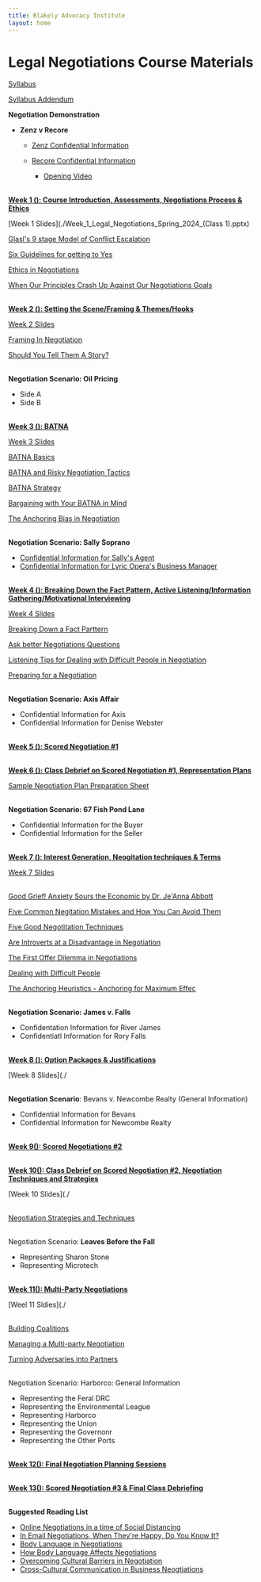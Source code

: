 ```yaml
---
title: Blakely Advocacy Institute
layout: home
---
```

# Legal Negotiations Course Materials

[Syllabus](./Spring_2024_Legal_Negotiatio_Syllabus_updated.pdf)

[Syllabus Addendum](./Spring_2024_Legal_Negotiations_syllabus_addendum.pdf)

**Negotiation Demonstration**

- **Zenz v Recore**

    - [Zenz Confidential Information](./Senator_Zenz.pdf)
    - [Recore Confidential Information](./Senator_Recore.pdf)
 
        - [Opening Video](https://uofh-my.sharepoint.com/:v:/g/personal/dburgosc_cougarnet_uh_edu/Edl19Pca7xZEgo4vUFVfeh8BK6qKS5uj9JhI8l7xEsj1kw?nav=eyJyZWZlcnJhbEluZm8iOnsicmVmZXJyYWxBcHAiOiJPbmVEcml2ZUZvckJ1c2luZXNzIiwicmVmZXJyYWxBcHBQbGF0Zm9ybSI6IldlYiIsInJlZmVycmFsTW9kZSI6InZpZXciLCJyZWZlcnJhbFZpZXciOiJNeUZpbGVzTGlua0NvcHkifX0&e=c8nwtl)
     
<br> **<u> Week 1 (): Course Introduction, Assessments, Negotiations Process & Ethics </u>**

[Week 1 Slides](./Week_1_Legal_Negotiations_Spring_2024_(Class 1).pptx)

[Glasl's 9 stage Model of Conflict Escalation](./Conflict_Escalation_Glasl.pdf)

[Six Guidelines for getting to Yes](./Six_Guidelines_for_Getting_to_Yes.docx)

[Ethics in Negotiations](./Ethics_in_Negotiations.docx)

[When Our Principles Crash Up Against Our Negotiations Goals](./When_Our_Principles_Crash_Up_Against_Our_Negotiation_Goals.docx)

<br> **<u>Week 2 (): Setting the Scene/Framing & Themes/Hooks </u>** 

[Week 2 Slides](./Week_2_Setting_the_Scene_and_Framing_Spring_2024.pptx)

[Framing In Negotiation](./Framing_in_Negotiation.docx)

[Should You Tell Them A Story?](./Stories_Weak_Strong_Facts.docx)

<br> **Negotiation Scenario: Oil Pricing** 
- Side A
- Side B

<br> **<u>Week 3 (): BATNA </u>** 

[Week 3 Slides](./)

[BATNA Basics](./13_BATNA_Basics.pdf)

[BATNA and Risky Negotiation Tactics](./BATNA_and_Risky_Negotiation_Tactics.docx)

[BATNA Strategy](./BATNA_Strategy_Should_You_Reveal_Your_BATNA.docx)

[Bargaining with Your BATNA in Mind](./Negotiation_and_Bargaining_with_Your_BATNA_in_Mind.docx)

[The Anchoring Bias in Negotiation](./The_Anchoring_Bias_in_Negotiation.docx)

<br> **Negotiation Scenario: Sally Soprano** 
- [Confidential Information for Sally's Agent](./Sally's_Agent-Confidential_Information.pdf)
- [Confidential Information for Lyric Opera's Business Manager](./Lyric_Opera's_Business_Manager-Confidential_Information.pdf)

<br> **<u>Week 4 (): Breaking Down the Fact Pattern, Active Listening/Information Gathering/Motivational Interviewing </u>** 

[Week 4 Slides](./)

[Breaking Down a Fact Parttern](./Breaking_Down_a_Fact_Pattern.pdf)

[Ask better Negotiations Questions](./Ask_Better_Negotiation_Questions.docx)

[Listening Tips for Dealing with Difficult People in Negotiation](./Negotiation_Tips_Listening_Skills_for_Dealing_with_Difficult_People.docx)

[Preparing for a Negotiation](./Preparing_for_a_Negotiation.docx)

<br> **Negotiation Scenario: Axis Affair**

- Confidential Information for Axis
- Confidential Information for Denise Webster

<br> <u>**Week 5 (): Scored Negotiation #1**</u>

<br> <u>**Week 6 (): Class Debrief on Scored Negotiation #1, Representation Plans**</u>

[Sample Negotiation Plan Preparation Sheet](./Negotiation_Prep_Sheet.pdf)

<br> **Negotiation Scenario: 67 Fish Pond Lane**
- Confidential Information for the Buyer
- Confidential Information for the Seller

<br> <u>**Week 7 (): Interest Generation, Neogitation techniques & Terms**</u>

[Week 7 Slides](./)

<br> [Good Grief! Anxiety Sours the Economic by Dr. Je'Anna Abbott](./Good_Grief!_Anxiety_Sours_the_Economic_Abbott.pdf)

[Five Common Negitation Mistakes and How You Can Avoid Them](./5_Common_Negotiation_Mistakes_and_How_You_Can_Avoid_Them.docx)

[Five Good Negotitation Techniques](./5_Good_Negotiation_Techniques.docx)

[Are Introverts at a Disadvantage in Negotiation](./Are_Introverts_at_a_Disadvantage_in_Negotiation.docx)

[The First Offer Dilemma in Negotiations](./The_First_Offer_Dilemma_in_Negotiations.pdf)

[Dealing with Difficult People](./Dealing_with_Difficult_People.pdf)

[The Anchoring Heuristics - Anchoring for Maximum Effec](./The_Anchoring_Heurist_Anchoring_for_Maximum_Effect.docx)

<br> **Negotiation Scenario: James v. Falls**

- Confidentation Information for River James
- Confidentiatl Information for Rory Falls

<br> <u>**Week 8 (): Option Packages & Justifications**</u>

[Week 8 Slides](./

<br> **Negotiation Scenario**: Bevans v. Newcombe Realty (General Information)

- Confidential Information for Bevans
- Confidential Information for Newcombe Realty

<br> **<u>Week 9(): Scored Negotiations #2</u>**

<br> **<u>Week 10(): Class Debrief on Scored Negotiation #2, Negotiation Techniques and Strategies</u>**

[Week 10 Slides](./

<br> [Negotiation Strategies and Techniques](./Negotiation_Strategies_and_Techniques.pdf)

<br> Negotiation Scenario: **Leaves Before the Fall**

- Representing Sharon Stone
- Representing Microtech

<br> **<u>Week 11(): Multi-Party Negotiations</u>**

[Weel 11 Sldies](./

<br> [Building Coalitions](./Coalition_Building.docx)

[Managing a Multi-party Negotiation](./Managing_a_Multiparty_Negotiation.docx)

[Turning Adversaries into Partners](./Turning_Adversaries_into_Partners.pdf)

<br> Negotiation Scenario: Harborco: General Information

- Representing the Feral DRC
- Representing the Environmental League
- Representing Harborco
- Representing the Union
- Representing the Governonr
- Representing the Other Ports

<br> <u>**Week 12(): Final Negotiation Planning Sessions**</u>

<br> <u>**Week 13(): Scored Negotiation #3 & Final Class Debriefing</u>**

<br> **Suggested Reading List**

- [Online Negotiations in a time of Social Distancing](./Online_Negotiation_in_a_Time_of_Social_Distance.docx)
- [In Email Negotiations, When They're Happy, Do You Know It?](./In_Email_Negotiations,_When_They're_Happy,_Do_You_Know_It.docx)
- [Body Language in Negotiations](./Body_Language_in_Negotiation.docx)
- [How Body Language Affects Negotiations](./How_Body_Language_Affects_Negotiation.docx)
- [Overcoming Cultural Barriers in Negotiation](./Overcoming_Cultural_Barriers_in_Negotiation_V02.pdf)
- [Cross-Cultural Communication in Business Neogtiations](./Cross_Cultural_Communication_in_Business_Negotiations.docx)



















